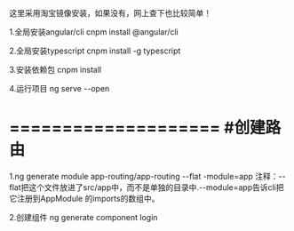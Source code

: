
这里采用淘宝镜像安装，如果没有，网上查下也比较简单！

1.全局安装angular/cli
  cnpm install @angular/cli

2.全局安装typescript
  cnpm install -g typescript

3.安装依赖包
  cnpm install

4.运行项目
  ng serve  --open


====================
#创建路由
====================
1.ng generate module app-routing/app-routing --flat -module=app
  注释：--flat把这个文件放进了src/app中，而不是单独的目录中.--module=app告诉cli把它注册到AppModule
       的imports的数组中。

2.创建组件
  ng generate component login